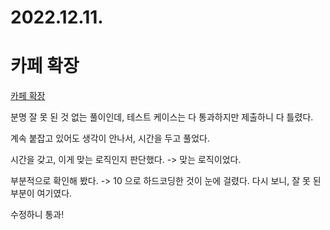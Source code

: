 # 2022.12.11.

# 카페 확장

[카페 확장](https://school.programmers.co.kr/learn/courses/15009/lessons/121689)

분명 잘 못 된 것 없는 풀이인데, 테스트 케이스는 다 통과하지만 제출하니 다 틀렸다.

계속 붙잡고 있어도 생각이 안나서, 시간을 두고 풀었다.

시간을 갖고, 이게 맞는 로직인지 판단했다. -> 맞는 로직이었다.

부분적으로 확인해 봤다. -> 10 으로 하드코딩한 것이 눈에 걸렸다. 다시 보니, 잘 못 된 부분이 여기였다.

수정하니 통과!

